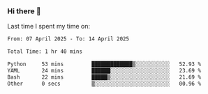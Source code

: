 ### Hi there 👋

<!--
**Grav1tum/Grav1tum** is a ✨ _special_ ✨ repository because its `README.md` (this file) appears on your GitHub profile.

Here are some ideas to get you started:

- 🔭 I’m currently working on ...
- 🌱 I’m currently learning ...
- 👯 I’m looking to collaborate on ...
- 🤔 I’m looking for help with ...
- 💬 Ask me about ...
- 📫 How to reach me: ...
- 😄 Pronouns: ...
- ⚡ Fun fact: ...
-->
Last time I spent my time on:
<!--START_SECTION:waka-->

```txt
From: 07 April 2025 - To: 14 April 2025

Total Time: 1 hr 40 mins

Python     53 mins         █████████████▒░░░░░░░░░░░   52.93 %
YAML       24 mins         ██████░░░░░░░░░░░░░░░░░░░   23.69 %
Bash       22 mins         █████▒░░░░░░░░░░░░░░░░░░░   21.69 %
Other      0 secs          ▒░░░░░░░░░░░░░░░░░░░░░░░░   00.96 %
```

<!--END_SECTION:waka-->
